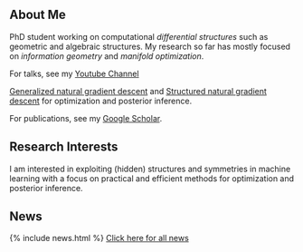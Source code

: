 ## About Me

PhD student working on computational *differential structures* such as geometric and algebraic structures. My research so far has mostly focused on *information geometry* and *manifold optimization*.

For talks, see my [Youtube Channel](https://www.youtube.com/channel/UCkzT14GKLJC1EDjV-OzQffA) 

[Generalized natural gradient descent](https://www.youtube.com/watch?v=nu1hT-LExFg) and [Structured natural gradient descent](https://www.youtube.com/watch?v=vEY1ZxDJX8o&t=11s) for optimization and posterior inference.

For publications, see my [Google Scholar](https://scholar.google.com/citations?user=sGl6muoAAAAJ&hl=en).

## Research Interests

I am interested in exploiting (hidden) structures and symmetries in machine learning with a focus on practical and efficient methods for optimization and posterior inference.

## News

{% include news.html %}
[Click here for all news](/news/)
